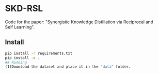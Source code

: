 # SKD-RSL
Code for the paper: "Synergistic Knowledge Distillation via Reciprocal and Self Learning".
## Install
```bash
pip install -r requirements.txt
pip install -e .
## Running
(1)Download the dataset and place it in the "data" folder.


